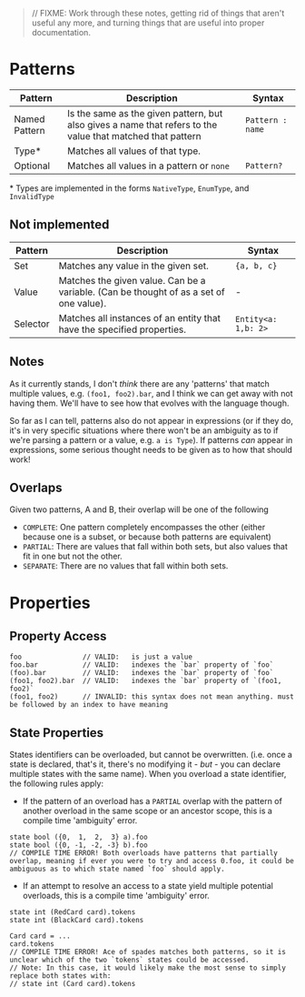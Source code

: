 > // FIXME: Work through these notes, getting rid of things that aren't useful any more, and turning things that are useful into proper documentation.

# Patterns

| Pattern       | Description                                                                                                | Syntax           |
| ------------- | ---------------------------------------------------------------------------------------------------------- | ---------------- |
| Named Pattern | Is the same as the given pattern, but also gives a name that refers to the value that matched that pattern | `Pattern : name` |
| Type\*        | Matches all values of that type.                                                                           |                  |
| Optional      | Matches all values in a pattern or `none`                                                                  | `Pattern?`       |

\* Types are implemented in the forms `NativeType`, `EnumType`, and `InvalidType`

## Not implemented

| Pattern  | Description                                                                            | Syntax              |
| -------- | -------------------------------------------------------------------------------------- | ------------------- |
| Set      | Matches any value in the given set.                                                    | `{a, b, c}`         |
| Value    | Matches the given value. Can be a variable. (Can be thought of as a set of one value). | -                   |
| Selector | Matches all instances of an entity that have the specified properties.                 | `Entity<a: 1,b: 2>` |

## Notes

As it currently stands, I don't _think_ there are any 'patterns' that match multiple values, e.g. `(foo1, foo2).bar`, and I think we can get away with not having them. We'll have to see how that evolves with the language though.

So far as I can tell, patterns also do not appear in expressions (or if they do, it's in very specific situations where there won't be an ambiguity as to if we're parsing a pattern or a value, e.g. `a is Type`). If patterns _can_ appear in expressions, some serious thought needs to be given as to how that should work!

## Overlaps

Given two patterns, A and B, their overlap will be one of the following

-   `COMPLETE`: One pattern completely encompasses the other (either because one is a subset, or because both patterns are equivalent)
-   `PARTIAL`: There are values that fall within both sets, but also values that fit in one but not the other.
-   `SEPARATE`: There are no values that fall within both sets.

# Properties

## Property Access

```gambit
foo               // VALID:   is just a value
foo.bar           // VALID:   indexes the `bar` property of `foo`
(foo).bar         // VALID:   indexes the `bar` property of `foo`
(foo1, foo2).bar  // VALID:   indexes the `bar` property of `(foo1, foo2)`
(foo1, foo2)      // INVALID: this syntax does not mean anything. must be followed by an index to have meaning
```

## State Properties

States identifiers can be overloaded, but cannot be overwritten. (i.e. once a state is declared, that's it, there's no modifying it - _but_ - you can declare multiple states with the same name). When you overload a state identifier, the following rules apply:

-   If the pattern of an overload has a `PARTIAL` overlap with the pattern of another overload in the same scope or an ancestor scope, this is a compile time 'ambiguity' error.

```gambit
state bool ({0,  1,  2,  3} a).foo
state bool ({0, -1, -2, -3} b).foo
// COMPILE TIME ERROR! Both overloads have patterns that partially overlap, meaning if ever you were to try and access 0.foo, it could be ambiguous as to which state named `foo` should apply.
```

-   If an attempt to resolve an access to a state yield multiple potential overloads, this is a compile time 'ambiguity' error.

```gambit
state int (RedCard card).tokens
state int (BlackCard card).tokens

Card card = ...
card.tokens
// COMPILE TIME ERROR! Ace of spades matches both patterns, so it is unclear which of the two `tokens` states could be accessed.
// Note: In this case, it would likely make the most sense to simply replace both states with:
// state int (Card card).tokens
```
